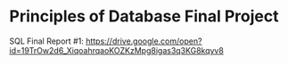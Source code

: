 # Principles of Database Final Project
SQL
Final Report #1:
https://drive.google.com/open?id=19TrOw2d6_XiqoahrqaoKOZKzMpg8igas3q3KG8kqyv8
